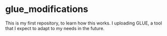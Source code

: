 # glue_modifications
This is my first repository, to learn how this works. I uploading GLUE, a tool that I expect to adapt to my needs in the future.
